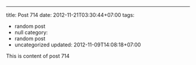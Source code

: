 ---
title: Post 714
date: 2012-11-21T03:30:44+07:00
tags:
  - random post
  - null
category:
  - random post
  - uncategorized
updated: 2012-11-09T14:08:18+07:00

This is content of post 714